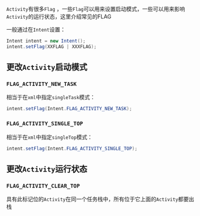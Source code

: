 `Activity`有很多`Flag` ，一些`Flag`可以用来设置启动模式，一些可以用来影响`Activity`的运行状态，这里介绍常见的FLAG

一般通过在`Intent`设置：  

```java
Intent intent = new Intent();
intent.setFlag(XXFLAG | XXXFLAG);
```

## 更改`Activity`启动模式

### `FLAG_ACTIVITY_NEW_TASK`
相当于在`xml`中指定`singleTask`模式：  

```java
intent.setFlag(Intent.FLAG_ACTIVITY_NEW_TASK);
```

### `FLAG_ACTIVITY_SINGLE_TOP`
相当于在`xml`中指定`singleTop`模式：  

```java
intent.setFlag(Intent.FLAG_ACTIVITY_SINGLE_TOP);
``` 

## 更改`Activity`运行状态

### `FLAG_ACTIVITY_CLEAR_TOP`
具有此标记位的`Activity`在同一个任务栈中，所有位于它上面的`Activity`都要出栈

